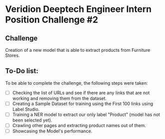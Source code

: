 # Veridion Deeptech Engineer Intern Position Challenge #2

## Challenge 
Creation of a new model that is able to extract products from Furniture Stores.

## To-Do list:

To be able to complete the challenge, the following steps were taken:

- [ ] Checking the list of URLs and see if there are any links that are not working and removing them from the dataset.
- [ ] Creating a Sample Dataset for training using the First 100 links using Label Studio.
- [ ] Training a NER model to extract our only label "Product" (model has not been selected yet).
- [ ] Crawling other pages and extracting product names out of them.
- [ ] Showcasing the Model's performance.
